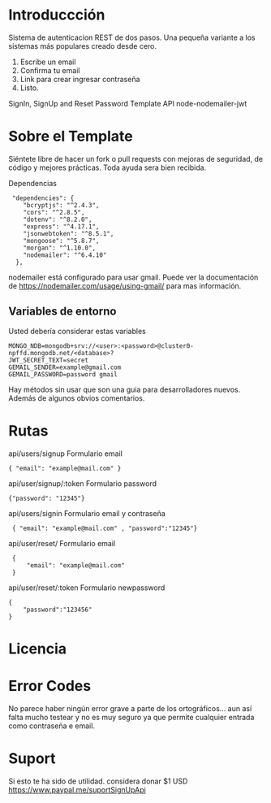 # Introduccción

Sistema de autenticacion REST de dos pasos.
Una pequeña variante a los sistemas más populares creado desde cero.

1. Escribe un email
2. Confirma tu email
3. Link para crear ingresar contraseña
4. Listo.

SignIn, SignUp and Reset Password Template API node-nodemailer-jwt

# Sobre el Template

Siéntete libre de hacer un fork o pull requests con mejoras de seguridad, de código y mejores prácticas. Toda ayuda sera bien recibida.

Dependencias

```
 "dependencies": {
    "bcryptjs": "^2.4.3",
    "cors": "^2.8.5",
    "dotenv": "^8.2.0",
    "express": "^4.17.1",
    "jsonwebtoken": "^8.5.1",
    "mongoose": "^5.8.7",
    "morgan": "^1.10.0",
    "nodemailer": "^6.4.10"
  },
```

nodemailer está configurado para usar gmail. Puede ver la documentación de https://nodemailer.com/usage/using-gmail/ para mas información.

## Variables de entorno

Usted debería considerar estas variables

```
MONGO_NDB=mongodb+srv://<user>:<password>@cluster0-npffd.mongodb.net/<database>?
JWT_SECRET_TEXT=secret
GEMAIL_SENDER=example@gmail.com
GEMAIL_PASSWORD=password gmail
```

Hay métodos sin usar que son una guia para desarrolladores nuevos. Además de algunos obvios comentarios.

# Rutas

api/users/signup
Formulario email

```
{ "email": "example@mail.com" }
```

api/user/signup/:token
Formulario password

```
{"password": "12345"}
```

api/users/signin
Formulario email y contraseña

```
 { "email": "example@mail.com" , "password":"12345"}
```

api/user/reset/
Formulario email

```
 {
     "email": "example@mail.com"
 }
```

api/user/reset/:token
Formulario newpassword

```
{
    "password":"123456"
}
```

# Licencia

# Error Codes

No parece haber ningún error grave a parte de los ortográficos... aun así falta mucho testear y no es muy seguro ya que permite cualquier entrada como contraseña e email.

# Suport

Si esto te ha sido de utilidad. considera donar \$1 USD
https://www.paypal.me/suportSignUpApi

